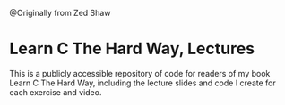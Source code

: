 @Originally from Zed Shaw

Learn C The Hard Way, Lectures
==============================

This is a publicly accessible repository of code for readers of my book Learn C The Hard Way, including the lecture slides and code I create for each exercise and video.
